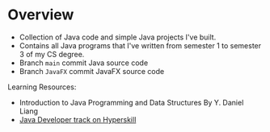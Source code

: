 # Overview
- Collection of Java code and simple Java projects I've built.
- Contains all Java programs that I've written from semester 1 to semester 3 of my CS degree.
- Branch `main` commit Java source code
- Branch `JavaFX` commit JavaFX source code

Learning Resources:
- Introduction to Java Programming and Data Structures By Y. Daniel Liang
- [Java Developer track on Hyperskill](https://hyperskill.org/tracks/17)
